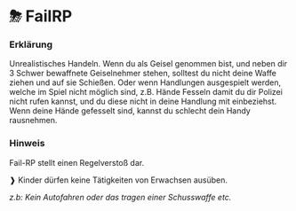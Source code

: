 # ⛈ FailRP

### Erklärung <a href="#0-toc-title" id="0-toc-title"></a>

Unrealistisches Handeln. Wenn du als Geisel genommen bist, und neben dir 3 Schwer bewaffnete Geiselnehmer stehen, solltest du nicht deine Waffe ziehen und auf sie Schießen. Oder wenn Handlungen ausgespielt werden, welche im Spiel nicht möglich sind, z.B. Hände Fesseln damit du dir Polizei nicht rufen kannst, und du diese nicht in deine Handlung mit einbeziehst. Wenn deine Hände gefesselt sind, kannst du schlecht dein Handy rausnehmen.

### Hinweis <a href="#1-toc-title" id="1-toc-title"></a>

Fail-RP stellt einen Regelverstoß dar.

❱ Kinder dürfen keine Tätigkeiten von Erwachsen ausüben.&#x20;

_z.b: Kein Autofahren oder das tragen einer Schusswaffe etc._
